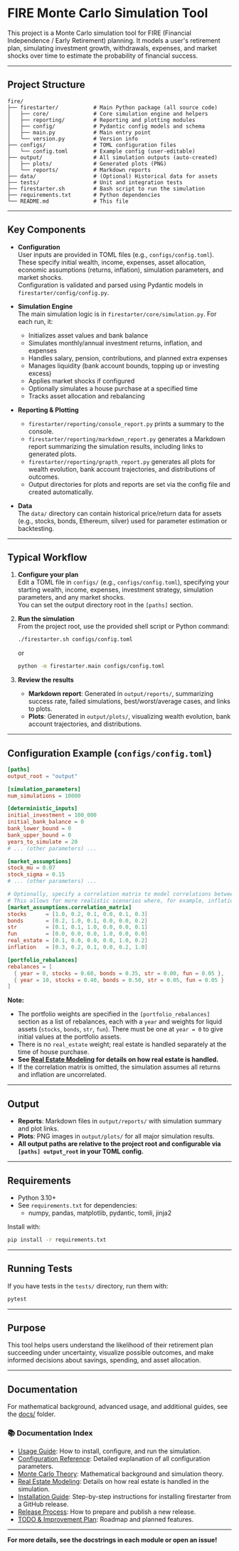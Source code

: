 # FIRE Monte Carlo Simulation Tool

This project is a Monte Carlo simulation tool for FIRE (Financial Independence / Early Retirement)
planning. It models a user's retirement plan, simulating investment growth, withdrawals, expenses,
and market shocks over time to estimate the probability of financial success.

---

## Project Structure

```
fire/
├── firestarter/           # Main Python package (all source code)
│   ├── core/              # Core simulation engine and helpers
│   ├── reporting/         # Reporting and plotting modules
│   ├── config/            # Pydantic config models and schema
│   ├── main.py            # Main entry point
│   └── version.py         # Version info
├── configs/               # TOML configuration files
│   └── config.toml        # Example config (user-editable)
├── output/                # All simulation outputs (auto-created)
│   ├── plots/             # Generated plots (PNG)
│   └── reports/           # Markdown reports
├── data/                  # (Optional) Historical data for assets
├── tests/                 # Unit and integration tests
├── firestarter.sh         # Bash script to run the simulation
├── requirements.txt       # Python dependencies
└── README.md              # This file
```

---

## Key Components

- **Configuration**  
  User inputs are provided in TOML files (e.g., `configs/config.toml`). These specify initial
  wealth, income, expenses, asset allocation, economic assumptions (returns, inflation), simulation
  parameters, and market shocks.  
  Configuration is validated and parsed using Pydantic models in `firestarter/config/config.py`.

- **Simulation Engine**  
  The main simulation logic is in `firestarter/core/simulation.py`. For each run, it:

  - Initializes asset values and bank balance
  - Simulates monthly/annual investment returns, inflation, and expenses
  - Handles salary, pension, contributions, and planned extra expenses
  - Manages liquidity (bank account bounds, topping up or investing excess)
  - Applies market shocks if configured
  - Optionally simulates a house purchase at a specified time
  - Tracks asset allocation and rebalancing

- **Reporting & Plotting**

  - `firestarter/reporting/console_report.py` prints a summary to the console.
  - `firestarter/reporting/markdown_report.py` generates a Markdown report summarizing the
    simulation results, including links to generated plots.
  - `firestarter/reporting/grapth_report.py` generates all plots for wealth evolution, bank account
    trajectories, and distributions of outcomes.
  - Output directories for plots and reports are set via the config file and created automatically.

- **Data**  
  The `data/` directory can contain historical price/return data for assets (e.g., stocks, bonds,
  Ethereum, silver) used for parameter estimation or backtesting.

---

## Typical Workflow

1. **Configure your plan**  
   Edit a TOML file in `configs/` (e.g., `configs/config.toml`), specifying your starting wealth,
   income, expenses, investment strategy, simulation parameters, and any market shocks.  
   You can set the output directory root in the `[paths]` section.

2. **Run the simulation**  
   From the project root, use the provided shell script or Python command:

   ```sh
   ./firestarter.sh configs/config.toml
   ```

   or

   ```sh
   python -m firestarter.main configs/config.toml
   ```

3. **Review the results**
   - **Markdown report**: Generated in `output/reports/`, summarizing success rate, failed
     simulations, best/worst/average cases, and links to plots.
   - **Plots**: Generated in `output/plots/`, visualizing wealth evolution, bank account
     trajectories, and distributions.

---

## Configuration Example (`configs/config.toml`)

```toml
[paths]
output_root = "output"

[simulation_parameters]
num_simulations = 10000

[deterministic_inputs]
initial_investment = 100_000
initial_bank_balance = 0
bank_lower_bound = 0
bank_upper_bound = 0
years_to_simulate = 20
# ... (other parameters) ...

[market_assumptions]
stock_mu = 0.07
stock_sigma = 0.15
# ... (other parameters) ...

# Optionally, specify a correlation matrix to model correlations between asset returns and inflation.
# This allows for more realistic scenarios where, for example, inflation and stock returns may move together.
[market_assumptions.correlation_matrix]
stocks      = [1.0, 0.2, 0.1, 0.0, 0.1, 0.3]
bonds       = [0.2, 1.0, 0.1, 0.0, 0.0, 0.2]
str         = [0.1, 0.1, 1.0, 0.0, 0.0, 0.1]
fun         = [0.0, 0.0, 0.0, 1.0, 0.0, 0.0]
real_estate = [0.1, 0.0, 0.0, 0.0, 1.0, 0.2]
inflation   = [0.3, 0.2, 0.1, 0.0, 0.2, 1.0]

[portfolio_rebalances]
rebalances = [
  { year = 0, stocks = 0.60, bonds = 0.35, str = 0.00, fun = 0.05 },
  { year = 10, stocks = 0.40, bonds = 0.50, str = 0.05, fun = 0.05 }
]
```

**Note:**

- The portfolio weights are specified in the `[portfolio_rebalances]` section as a list of
  rebalances, each with a `year` and weights for liquid assets (`stocks`, `bonds`, `str`, `fun`).
  There must be one at `year = 0` to give initial values at the portfolio assets.
- There is no `real_estate` weight; real estate is handled separately at the time of house purchase.
- **See [Real Estate Modeling](docs/real_estate.md) for details on how real estate is handled.**
- If the correlation matrix is omitted, the simulation assumes all returns and inflation are uncorrelated.

---

## Output

- **Reports**: Markdown files in `output/reports/` with simulation summary and plot links.
- **Plots**: PNG images in `output/plots/` for all major simulation results.
- **All output paths are relative to the project root and configurable via `[paths] output_root` in
  your TOML config.**

---

## Requirements

- Python 3.10+
- See `requirements.txt` for dependencies:
  - numpy, pandas, matplotlib, pydantic, tomli, jinja2

Install with:

```sh
pip install -r requirements.txt
```

---

## Running Tests

If you have tests in the `tests/` directory, run them with:

```sh
pytest
```

---

## Purpose

This tool helps users understand the likelihood of their retirement plan succeeding under
uncertainty, visualize possible outcomes, and make informed decisions about savings, spending, and
asset allocation.

---

## Documentation

For mathematical background, advanced usage, and additional guides, see the [docs/](docs/) folder.

### 📚 Documentation Index

- [Usage Guide](docs/usage.md): How to install, configure, and run the simulation.
- [Configuration Reference](docs/config.md): Detailed explanation of all configuration parameters.
- [Monte Carlo Theory](docs/Montecarlo.md): Mathematical background and simulation theory.
- [Real Estate Modeling](docs/real_estate.md): Details on how real estate is handled in the
  simulation.
- [Installation Guide](docs/install.md): Step-by-step instructions for installing firestarter from a
  GitHub release.
- [Release Process](docs/release.md): How to prepare and publish a new release.
- [TODO & Improvement Plan](TODO.md): Roadmap and planned features.

---

**For more details, see the docstrings in each module or open an issue!**
